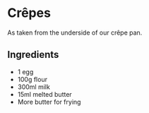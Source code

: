 Crêpes
======

As taken from the underside of our crêpe pan.

Ingredients
-----------

-   1 egg
-   100g flour
-   300ml milk
-   15ml melted butter
-   More butter for frying
